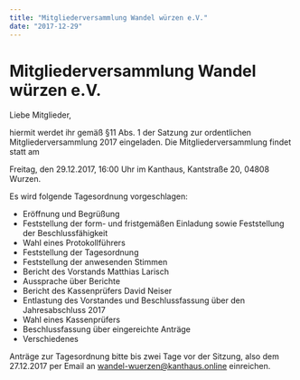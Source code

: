```yaml
---
title: "Mitgliederversammlung Wandel würzen e.V."
date: "2017-12-29"
---
```

# Mitgliederversammlung Wandel würzen e.V.

Liebe Mitglieder,

hiermit werdet ihr gemäß §11 Abs. 1 der Satzung zur ordentlichen Mitgliederversammlung 2017 eingeladen.
Die Mitgliederversammlung findet statt am

Freitag, den 29.12.2017, 16:00 Uhr im Kanthaus, Kantstraße 20, 04808 Wurzen.

Es wird folgende Tagesordnung vorgeschlagen:

* Eröffnung und Begrüßung
* Feststellung der form- und fristgemäßen Einladung sowie Feststellung der Beschlussfähigkeit
* Wahl eines Protokollführers
* Feststellung der Tagesordnung
* Feststellung der anwesenden Stimmen
* Bericht des Vorstands Matthias Larisch
* Aussprache über Berichte
* Bericht des Kassenprüfers David Neiser
* Entlastung des Vorstandes und Beschlussfassung über den Jahresabschluss 2017
* Wahl eines Kassenprüfers
* Beschlussfassung über eingereichte Anträge
* Verschiedenes

Anträge zur Tagesordnung bitte bis zwei Tage vor der Sitzung, also dem 27.12.2017 per Email an wandel-wuerzen@kanthaus.online einreichen.
